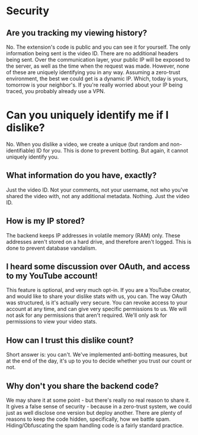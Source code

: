 # Security

## Are you tracking my viewing history?

No. The extension's code is public and you can see it for yourself. The only information being sent is the video ID. There are no additional headers being sent. Over the communication layer, your public IP will be exposed to the server, as well as the time when the request was made. However, none of these are uniquely identifying you in any way. Assuming a zero-trust environment, the best we could get is a dynamic IP. Which, today is yours, tomorrow is your neighbor's. If you're really worried about your IP being traced, you probably already use a VPN.

# Can you uniquely identify me if I dislike?

No. When you dislike a video, we create a unique (but random and non-identifiable) ID for you. This is done to prevent botting. But again, it cannot uniquely identify you.

## What information do you have, exactly?

Just the video ID. Not your comments, not your username, not who you've shared the video with, not any additional metadata. Nothing. Just the video ID. 

## How is my IP stored?

The backend keeps IP addresses in volatile memory (RAM) only. These addresses aren't stored on a hard drive, and therefore aren't logged. This is done to prevent database vandalism. 

## I heard some discussion over OAuth, and access to my YouTube account!

This feature is optional, and very much opt-in. If you are a YouTube creator, and would like to share your dislike stats with us, you can. The way OAuth was structured, is it's actually very secure. You can revoke access to your account at any time, and can give very specific permissions to us. We will not ask for any permissions that aren't required. We'll only ask for permissions to view your video stats. 

## How can I trust this dislike count?

Short answer is: you can't. We've implemented anti-botting measures, but at the end of the day, it's up to you to decide whether you trust our count or not. 

## Why don't you share the backend code? 

We may share it at some point - but there's really no real reason to share it. It gives a false sense of security - because in a zero-trust system, we could just as well disclose one version but deploy another. There are plenty of reasons to keep the code hidden, specifically, how we battle spam. Hiding/Obfuscating the spam handling code is a fairly standard practice.


